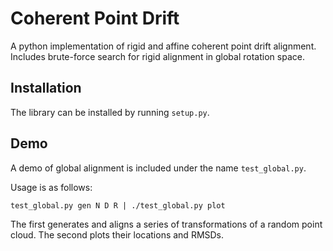 # Coherent Point Drift

A python implementation of rigid and affine coherent point drift alignment.
Includes brute-force search for rigid alignment in global rotation space.

## Installation

The library can be installed by running `setup.py`.

## Demo

A demo of global alignment is included under the name `test_global.py`.

Usage is as follows:

    test_global.py gen N D R | ./test_global.py plot

The first generates and aligns a series of transformations of a random point
cloud. The second plots their locations and RMSDs.

